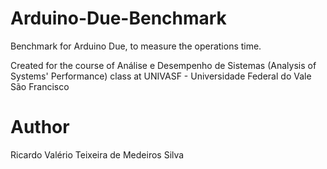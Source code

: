 # Arduino-Due-Benchmark
Benchmark for Arduino Due, to measure the operations time.

Created for the course of Análise e Desempenho de Sistemas (Analysis of Systems' Performance) class at UNIVASF - Universidade Federal do Vale São Francisco

# Author

Ricardo Valério Teixeira de Medeiros Silva
